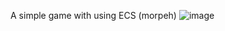 A simple game with using ECS (morpeh)
![image](https://github.com/user-attachments/assets/533440e4-72eb-4009-953b-ccc56867817d)
